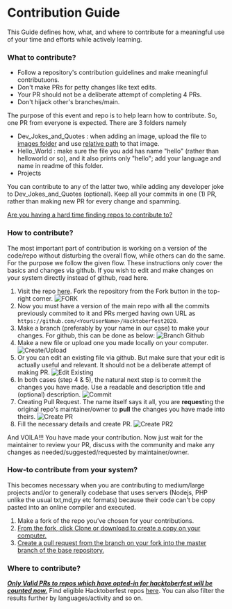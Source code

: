 # Contribution Guide

This Guide defines how, what, and where to contribute for a meaningful use of your time and efforts while actively learning.
### What to contribute?
* Follow a repository's contribution guidelines and make meaningful contributuons.
* Don't make PRs for petty changes like text edits.
* Your PR should not be a deliberate attempt of completing 4 PRs.
* Don't hijack other's branches/main.

The purpose of this event and repo is to help learn how to contribute. So, one PR from everyone is expected.
There are 3 folders namely

- Dev_Jokes_and_Quotes : when adding an image, upload the file to [images folder](/Dev_Jokes_and_Quotes/images/) and use [relative path](https://en.wikipedia.org/wiki/Path_(computing)#Absolute_and_relative_paths) to that image.
- Hello_World : make sure the file you add has name "hello" (rather than helloworld or so), and it also prints only "hello"; add your language and name in readme of this folder.
- Projects

You can contribute to any of the latter two, while adding any developer joke to Dev_Jokes_and_Quotes (optional). 
Keep all your commits in one (1) PR, rather than making new PR for every change and spamming.

[Are you having a hard time finding repos to contribute to?](/CONTRIBUTING.md#where-to-contribute)

### How to contribute?
The most important part of contribution is working on a version of the code/repo without disturbing the overall flow, while others can do the same. For the purpose we follow the given flow. These instructions only cover the basics and changes via github. If you wish to edit and make changes on your system directly instead of github, read here.
1. Visit the repo [here](https://github.com/aryangulati/Hacktoberfest2020). Fork the repository from the Fork button in the top-right corner.
![FORK](/src/fork.png)
2. Now you must have a version of the main repo with all the commits previously commited to it and PRs merged having own URL as `https://github.com/<YourUserName>/Hacktoberfest2020`.
3. Make a branch (preferably by your name in our case) to make your changes. For github, this can be done as below:
![Branch Github](/src/branch-github.png)
4. Make a new file or upload one you made locally on your computer.
![Create/Upload](/src/contribute.png)
5. Or you can edit an existing file via github. But make sure that your edit is actually useful and relevant. It should not be a deliberate attempt of making PR.
![Edit Existing](/src/edit-existing.png)
6. In both cases (step 4 & 5), the natural next step is to commit the changes you have made. Use a readable and description title and (optional) description.
![Commit](/src/Commit.png)
7. Creating Pull Request. The name itself says it all, you are **request**ing the original repo's maintainer/owner to **pull** the changes you have made into theirs.
![Create PR](/src/createPR.png)
8. Fill the necessary details and create PR.
![Create PR2](/src/createPR2.png)

And VOILA!!! You have made your contribution.
Now just wait for the maintainer to review your PR, discuss with the community and make any changes as needed/suggested/requested by maintainer/owner.

### How-to contribute from your system?
This becomes necessary when you are contributing to medium/large projects and/or to generally codebase that uses servers (Nodejs, PHP unlike the usual txt,md,py etc formats) because their code can't be copy pasted into an online compiler and executed.

1. Make a fork of the repo you’ve chosen for your contributions.
2. [From the fork, click Clone or download to create a copy on your computer.](https://docs.github.com/en/free-pro-team@latest/github/creating-cloning-and-archiving-repositories/cloning-a-repository)
3. [Create a pull request from the branch on your fork into the master branch of the base repository.](https://docs.github.com/en/free-pro-team@latest/github/collaborating-with-issues-and-pull-requests/creating-a-pull-request-from-a-fork)

### Where to contribute?

***[Only Valid PRs to repos which have opted-in for hacktoberfest will be counted now.](https://hacktoberfest.digitalocean.com/hacktoberfest-update)***
Find eligible Hacktoberfest repos [here](https://github.com/topics/hacktoberfest). You can also filter the results further by languages/activity and so on.
